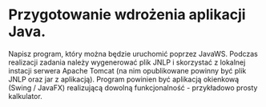 # Przygotowanie wdrożenia aplikacji Java. 
Napisz program, który można będzie uruchomić poprzez JavaWS.
Podczas realizacji zadania należy wygenerować plik JNLP
i skorzystać z lokalnej instacji serwera Apache Tomcat
(na nim opublikowane powinny być plik JNLP oraz jar z aplikacją).
Program powinien być aplikacją okienkową (Swing / JavaFX) 
realizującą dowolną funkcjonalność - przykładowo prosty kalkulator.
